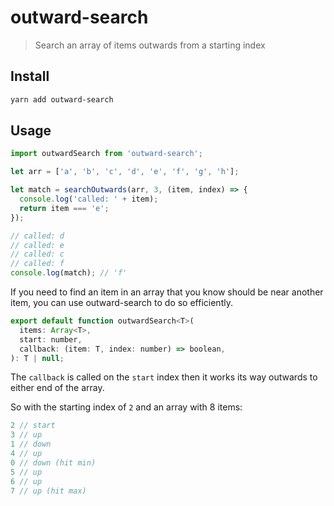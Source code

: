 # outward-search

> Search an array of items outwards from a starting index

## Install

```sh
yarn add outward-search
```

## Usage

```js
import outwardSearch from 'outward-search';

let arr = ['a', 'b', 'c', 'd', 'e', 'f', 'g', 'h'];

let match = searchOutwards(arr, 3, (item, index) => {
  console.log('called: ' + item);
  return item === 'e';
});

// called: d
// called: e
// called: c
// called: f
console.log(match); // 'f'
```

If you need to find an item in an array that you know should be near another
item, you can use outward-search to do so efficiently.

```js
export default function outwardSearch<T>(
  items: Array<T>,
  start: number,
  callback: (item: T, index: number) => boolean,
): T | null;
```

The `callback` is called on the `start` index then it works its way outwards to
either end of the array.

So with the starting index of `2` and an array with 8 items:

```js
2 // start
3 // up
1 // down
4 // up
0 // down (hit min)
5 // up
6 // up
7 // up (hit max)
```
